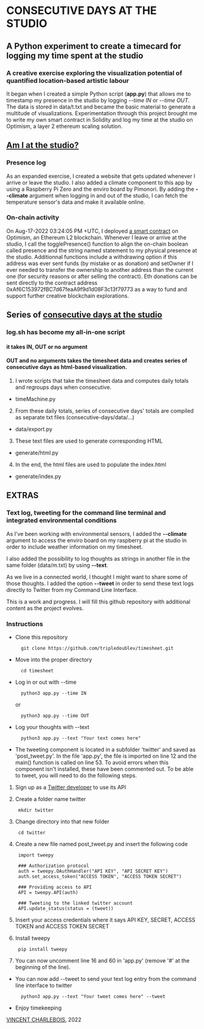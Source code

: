 # CONSECUTIVE DAYS AT THE STUDIO

## A Python experiment to create a timecard for logging my time spent at the studio

### A creative exercise exploring the visualization potential of quantified location-based artistic labour

It began when I created a simple Python script (**app.py**) that allows me to timestamp my presence in the studio by logging *--time IN* or *--time OUT*.
The data is stored in data/t.txt and became the basic material to generate a multitude of visualizations. Experimentation through this project brought me to write my own smart contract in Solidity and log my time at the studio on Optimism, a layer 2 ethereum scaling solution.

## [Am I at the studio?](https://vincent.charlebois.info/am-i/)

### Presence log

As an expanded exercise, I created a website that gets updated whenever I arrive or leave the studio. I also added a climate component to this app by using a Raspberry Pi Zero and the enviro board by Pimonori. By adding the **--climate** argument when logging in and out of the studio, I can fetch the temperature sensor's data and make it available online. 

### On-chain activity

On Aug-17-2022 03:24:05 PM +UTC, I deployed [a smart contract](https://optimistic.etherscan.io/address/0xaf6c153972fbc7d67feaa9f9d1d08f3c13f79773) on Optimism, an Ethereum L2 blockchain. Whenever I leave or arrive at the studio, I call the togglePresence() function to align the on-chain boolean called presence and the string named statement to my physical presence at the studio. Additionnal functions include a withdrawing option if this address was ever sent funds (by mistake or as donation) and setOwner if I ever needed to transfer the ownership to another address than the current one (for security reasons or after selling the contract). Eth donations can be sent directly to the contract address 0xAf6C153972fBC7d67feaA9f9d1d08F3c13f79773 as a way to fund and support further creative blockchain explorations.

## Series of [consecutive days at the studio](https://vincent.charlebois.info/consecutive-days/)

### log.sh has become my all-in-one script
#### it takes IN, OUT or no argument
#### OUT and no arguments takes the timesheet data and creates series of consecutive days as html-based visualization.

1. I wrote scripts that take the timesheet data and computes daily totals and regroups days when consecutive.
 - timeMachine.py
2. From these daily totals, series of consecutive days' totals are compiled as separate txt files (consecutive-days/data/...)
 - data/export.py
3. These text files are used to generate corresponding HTML
 - generate/html.py
4. In the end, the html files are used to populate the index.html
 - generate/index.py

## EXTRAS

### Text log, tweeting for the command line terminal and integrated environmental conditions

As I've been working with environmental sensors, I added the **--climate** argument to access the enviro board on my raspberry pi at the studio in order to include weather information on my timesheet.

I also added the possibility to log thoughts as strings in another file in the same folder (data/m.txt) by using **--text**.

As we live in a connected world, I thought I might want to share some of those thoughts.
I added the option **--tweet** in order to send these text logs directly to Twitter from my Command Line Interface. 

This is a work and progress. I will fill this github repository with additional content as the project evolves.


### Instructions

- Clone this repository

        git clone https://github.com/tripledoublev/timesheet.git

- Move into the proper directory 

        cd timesheet

- Log in or out with --time

        python3 app.py --time IN
    or

        python3 app.py --time OUT

- Log your thoughts with --text

        python3 app.py --text "Your text comes here"

- The tweeting component is located in a subfolder 'twitter' and saved as 'post_tweet.py'. 
In the file 'app.py', the file is imported on line 12 and the main() function is called on line 53. To avoid errors when this component isn't installed, these have been commented out. To be able to tweet, you will need to do the following steps.

1. Sign up as a [Twitter developer](https://developer.twitter.com/) to use its API 

2. Create a folder name twitter

        mkdir twitter

3. Change directory into that new folder 

        cd twitter

4. Create a new file named post_tweet.py and insert the following code

        import tweepy

        ### Authorization protocol
        auth = tweepy.OAuthHandler("API KEY", "API SECRET KEY")
        auth.set_access_token("ACCESS TOKEN", "ACCESS TOKEN SECRET")

        ### Providing access to API 
        API = tweepy.API(auth)

        ### Tweeting to the linked twitter account
        API.update_status(status = (tweet))

5. Insert your access credentials where it says API KEY, SECRET, ACCESS TOKEN and ACCESS TOKEN SECRET

6. Install tweepy

        pip install tweepy

7. You can now uncomment line 16 and 60 in 'app.py' (remove '#' at the beginning of the line).

- You can now add --tweet to send your text log entry from the command line interface to twitter

        python3 app.py --text "Your tweet comes here" --tweet



- Enjoy timekeeping



[VINCENT CHARLEBOIS](https://vincentcharlebois.com), 2022
